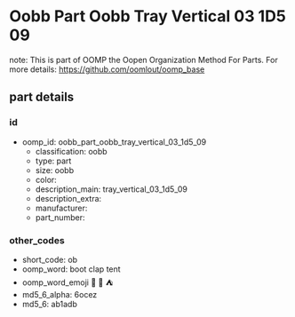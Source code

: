 # Oobb Part Oobb Tray Vertical 03 1D5 09  

note: This is part of OOMP the Oopen Organization Method For Parts. For more details: https://github.com/oomlout/oomp_base

##  part details





### id
* oomp_id: oobb_part_oobb_tray_vertical_03_1d5_09
  * classification: oobb
  * type: part
  * size: oobb
  * color: 
  * description_main: tray_vertical_03_1d5_09
  * description_extra: 
  * manufacturer: 
  * part_number: 

### other_codes
* short_code: ob
* oomp_word: boot clap tent
* oomp_word_emoji :boot: :clap: :tent:
* md5_6_alpha: 6ocez
* md5_6: ab1adb